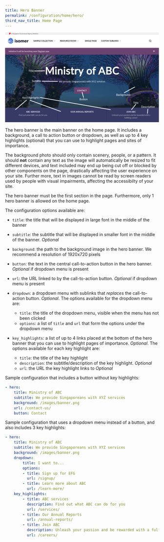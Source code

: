 ```yaml
---
title: Hero Banner
permalink: /configuration/home/hero/
third_nav_title: Home Page
---
```

![Screenshot of the hero banner on the home page with the components labelled](/images/config/home-hero.png)

The hero banner is the main banner on the home page. It includes a background, a call to action button or dropdown, as well as up to 4 key highlights (optional) that you can use to highlight pages and sites of importance.

The background photo should only contain scenery, people, or a pattern. It should **not** contain any text as the image will automatically be resized to fit different devices, and text included may end up being cut off or blocked by other components on the page, drastically affecting the user experience on your site. Further more, text in images cannot be read by screen readers used by people with visual impairments, affecting the accessibilty of your site.

The hero banner must be the first section in the page. Furthermore, only 1 hero banner is allowed on the home page.

The configuration options available are:

* `title`: the title that will be displayed in large font in the middle of the banner

* `subtitle`: the subtitle that will be displayed in smaller font in the middle of the banner. *Optional*

* `background`: the path to the background image in the hero banner. We recommend a resolution of 1920x720 pixels

* `button`: the text in the central call-to-action button in the hero banner. *Optional* if dropdown menu is present

* `url`: the URL linked to by the call-to-action button. *Optional* if dropdown menu is present

* `dropdown`: a dropdown menu with sublinks that *replaces* the call-to-action button. *Optional*. The options available for the dropdown menu are:

  * `title`: the title of the dropdown menu, visible when the menu has not been clicked
  * `options`: a list of `title` and `url` that form the options under the dropdown menu

* `key_highlights`: a list of up to 4 links placed at the bottom of the hero banner that you can use to highlight pages of importance. *Optional*. The options available for each key highlight are:

  * `title`: the title of the key highlight
  * `description`: the subtitle/description of the key highlight. *Optional*
  * `url`: the URL the key highlight links to *Optional*

Sample configuration that includes a button without key highlights:

```yml
- hero:
    title: Ministry of ABC
    subtitle: We provide Singaporeans with XYZ services
    background: /images/banner.png
    url: /contact-us/
    button: Contact
```

Sample configuration that uses a dropdown menu instead of a button, and also includes 3 key highlights:

```yml
- hero:
    title: Ministry of ABC
    subtitle: We provide Singaporeans with XYZ services
    background: /images/banner.png
    dropdown:
        title: I want to...
        options:
        - title: Sign up for EFG
          url: /signup/
        - title: Learn more about ABC
          url: /learn-more/
    key_highlights:
        - title: ABC services
          description: Find out what ABC can do for you
          url: /services/
        - title: Our Annual Reports
          url: /annual-reports/
        - title: Join ABC
          description: Unleash your passion and be rewarded with a fulfilling career!
          url: /careers/
```